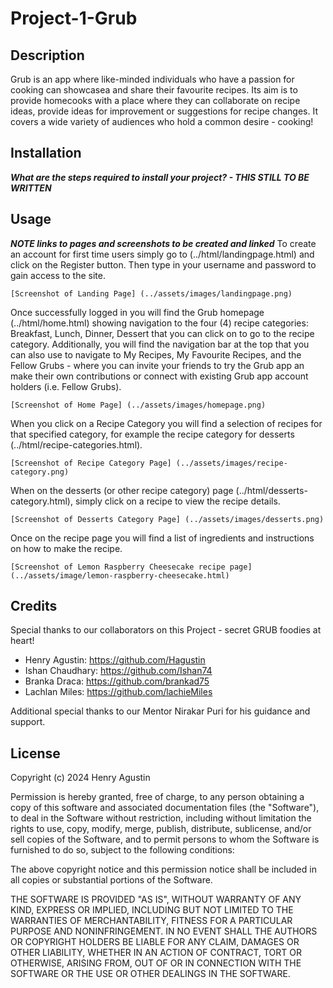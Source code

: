 # Project-1-Grub

## Description
Grub is an app where like-minded individuals who have a passion for cooking can showcasea and share their favourite recipes. Its aim is to provide homecooks with a place where they can collaborate on recipe ideas, provide ideas for improvement or suggestions for recipe changes. It covers a wide variety of audiences who hold a common desire - cooking!

## Installation
***What are the steps required to install your project? - THIS STILL TO BE WRITTEN***

## Usage
***NOTE links to pages and screenshots to be created and linked***
To create an account for first time users simply go to (../html/landingpage.html) and click on the Register button. Then type in your username and password to gain access to the site.

    [Screenshot of Landing Page] (../assets/images/landingpage.png)

Once successfully logged in you will find the Grub homepage (../html/home.html) showing navigation to the four (4) recipe categories: Breakfast, Lunch, Dinner, Dessert that you can click on to go to the recipe category. Additionally, you will find the navigation bar at the top that you can also use to navigate to My Recipes, My Favourite Recipes, and the Fellow Grubs - where you can invite your friends to try the Grub app an make their own contributions or connect with existing Grub app account holders (i.e. Fellow Grubs).

    [Screenshot of Home Page] (../assets/images/homepage.png)

When you click on a Recipe Category you will find a selection of recipes for that specified category, for example the recipe category for desserts (../html/recipe-categories.html). 

    [Screenshot of Recipe Category Page] (../assets/images/recipe-category.png)

When on the desserts (or other recipe category) page (../html/desserts-category.html), simply click on a recipe to view the recipe details.

    [Screenshot of Desserts Category Page] (../assets/images/desserts.png)

Once on the recipe page you will find a list of ingredients and instructions on how to make the recipe.

    [Screenshot of Lemon Raspberry Cheesecake recipe page] (../assets/image/lemon-raspberry-cheesecake.html)

## Credits
Special thanks to our collaborators on this Project - secret GRUB foodies at heart!
- Henry Agustin: https://github.com/Hagustin
- Ishan Chaudhary: https://github.com/Ishan74
- Branka Draca: https://github.com/brankad75
- Lachlan Miles: https://github.com/lachieMiles

Additional special thanks to our Mentor Nirakar Puri for his guidance and support.

## License
Copyright (c) 2024 Henry Agustin

Permission is hereby granted, free of charge, to any person obtaining a copy of this software and associated documentation files (the "Software"), to deal in the Software without restriction, including without limitation the rights to use, copy, modify, merge, publish, distribute, sublicense, and/or sell copies of the Software, and to permit persons to whom the Software is furnished to do so, subject to the following conditions:

The above copyright notice and this permission notice shall be included in all copies or substantial portions of the Software.

THE SOFTWARE IS PROVIDED "AS IS", WITHOUT WARRANTY OF ANY KIND, EXPRESS OR IMPLIED, INCLUDING BUT NOT LIMITED TO THE WARRANTIES OF MERCHANTABILITY, FITNESS FOR A PARTICULAR PURPOSE AND NONINFRINGEMENT. IN NO EVENT SHALL THE AUTHORS OR COPYRIGHT HOLDERS BE LIABLE FOR ANY CLAIM, DAMAGES OR OTHER LIABILITY, WHETHER IN AN ACTION OF CONTRACT, TORT OR OTHERWISE, ARISING FROM,
OUT OF OR IN CONNECTION WITH THE SOFTWARE OR THE USE OR OTHER DEALINGS IN THE SOFTWARE.